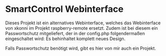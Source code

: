 SmartControl Webinterface
=========================

Dieses Projekt ist ein alternatives Webinterface, welches das Webinterface von xkonni im Projekt raspberry-remote ersetzt.
Zudem ist bei diesem ein Passwortschutz mitgeliefert, der in der config.php folgendermaßen eingeschaltet wird:
Es behinhaltet komplett neues Design.

Falls Passwortschutz benötigt wird, gibt es hier von mir auch ein Projekt.